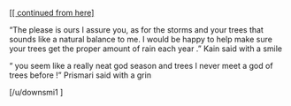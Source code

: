 [[[ continued from here]](https://www.reddit.com/r/GodhoodWB/comments/foo57w/endless_pantheon_turn_1/flmg06p/?utm_source=share&utm_medium=ios_app&utm_name=iossmf) 

“The please is ours I assure you, as for the storms and your trees that sounds like a natural balance to me. I would be happy to help make sure your trees get the proper amount of rain each year .” Kain said with a smile 

“ you seem like a really neat god season and trees I never meet a god of trees before !” Prismari said with a grin 

[/u/downsmi1 ]